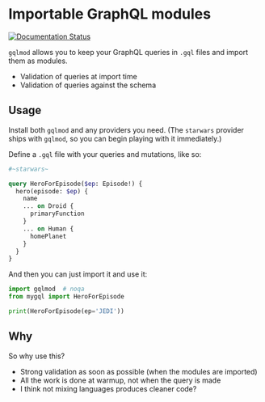 Importable GraphQL modules
==========================

[![Documentation Status](https://readthedocs.org/projects/gqlmod/badge/?version=master)](https://gqlmod.readthedocs.io/)

`gqlmod` allows you to keep your GraphQL queries in `.gql` files and import them
as modules.

* Validation of queries at import time
* Validation of queries against the schema

Usage
-----

Install both `gqlmod` and any providers you need. (The `starwars` provider ships
with `gqlmod`, so you can begin playing with it immediately.)

Define a `.gql` file with your queries and mutations, like so:

```graphql
#~starwars~

query HeroForEpisode($ep: Episode!) {
  hero(episode: $ep) {
    name
    ... on Droid {
      primaryFunction
    }
    ... on Human {
      homePlanet
    }
  }
}
```

And then you can just import it and use it:

```python
import gqlmod  # noqa
from mygql import HeroForEpisode

print(HeroForEpisode(ep='JEDI'))
```


Why
---

So why use this?

* Strong validation as soon as possible (when the modules are imported)
* All the work is done at warmup, not when the query is made
* I think not mixing languages produces cleaner code?
